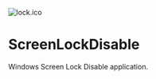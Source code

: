 ![lock.ico](./ScreenLockDisable/Images/lock.ico)

# ScreenLockDisable

Windows Screen Lock Disable application.
